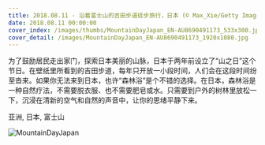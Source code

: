 ```yaml
---
title: 2018.08.11 - 沿着富士山的吉田步道徒步旅行，日本 (© Max_Xie/Getty Images)
date: 2018.08.11 00:00:00
cover_index: /images/thumbs/MountainDayJapan_EN-AU8690491173_533x300.jpg
cover_detail: /images/MountainDayJapan_EN-AU8690491173_1920x1080.jpg
---
```


为了鼓励居民走出家门，探索日本美丽的山脉，日本于两年前设立了“山之日”这个节日。在壁纸里所看到的吉田步道，每年只开放一小段时间，人们会在这段时间纷至沓来。如果你无法来到日本，也许“森林浴”是个不错的选择。在日本，森林浴是一种自然疗法，不需要脱衣服、也不需要肥皂或水。只需要到户外的树林里放松一下，沉浸在清新的空气和自然的声音中，让你的思绪平静下来。

亚洲, 日本, 富士山

![MountainDayJapan](/images/MountainDayJapan_EN-AU8690491173_1920x1080.jpg)
